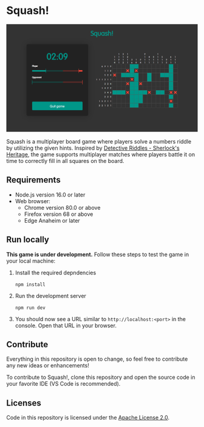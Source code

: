 # Squash!

![screenshot of a Squash! game](screenshot.png)

Squash is a multiplayer board game where players solve a numbers riddle by utilizing the given hints. Inspired by [Detective Riddles - Sherlock's Heritage](https://store.steampowered.com/app/1546340/Detective_Riddles__Sherlocks_Heritage/), the game supports multiplayer matches where players battle it on time to correctly fill in all squares on the board.

## Requirements

 - Node.js version 16.0 or later
 - Web browser:
   - Chrome version 80.0 or above
   - Firefox version 68 or above
   - Edge Anaheim or later

## Run locally

**This game is under development.** Follow these steps to test the game in your local machine:
  1. Install the required depndencies

         npm install

  2. Run the development server

         npm run dev

  3. You should now see a URL similar to `http://localhost:<port>` in the console. Open that URL in your browser.

## Contribute

Everything in this repository is open to change, so feel free to contribute any new ideas or enhancements!

To contribute to Squash!, clone this repository and open the source code in your favorite IDE (VS Code is recommended).

## Licenses

Code in this repository is licensed under the [Apache License 2.0](https://www.apache.org/licenses/LICENSE-2.0).
